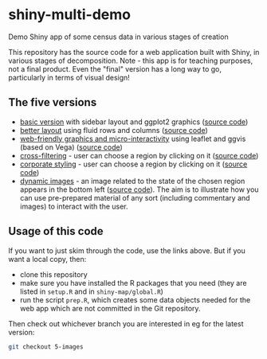 # shiny-multi-demo
Demo Shiny app of some census data in various stages of creation

This repository has the source code for a web application built with Shiny, in various stages of decomposition. Note - this app is for teaching purposes, not a final product. Even the "final" version has a long way to go, particularly in terms of visual design!

## The five versions

- [basic version](https://ellisp.shinyapps.io/shiny-map-0-basic/) with sidebar layout and ggplot2 graphics ([source code](https://github.com/ellisp/shiny-multi-demo/tree/0-basic/shiny-map))
- [better layout](https://ellisp.shinyapps.io/shiny-map-1-layout/) using fluid rows and columns ([source code](https://github.com/ellisp/shiny-multi-demo/tree/1-layout/shiny-map))
- [web-friendly graphics and micro-interactivity](https://ellisp.shinyapps.io/shiny-map-2-micro-int/) using leaflet and ggvis (based on Vega) ([source code](https://github.com/ellisp/shiny-multi-demo/tree/2-micro-int/shiny-map))
- [cross-filtering](https://ellisp.shinyapps.io/shiny-map-3-cross-filter/) - user can choose a region by clicking on it ([source code](https://github.com/ellisp/shiny-multi-demo/tree/3-cross-filter/shiny-map))
- [corporate styling](https://ellisp.shinyapps.io/shiny-map-4-styles/) - user can choose a region by clicking on it ([source code](https://github.com/ellisp/shiny-multi-demo/tree/4-styles/shiny-map))
- [dynamic images](https://ellisp.shinyapps.io/shiny-map-4-dynamic-pictures/) - an image related to the state of the chosen region appears in the bottom left ([source code](https://github.com/ellisp/shiny-multi-demo/tree/5-images/shiny-map)). The aim is to illustrate how you can use pre-prepared material of any sort (including commentary and images) to interact with the user.

## Usage of this code

If you want to just skim through the code, use the links above. But if you want a local copy, then:

- clone this repository 
- make sure you have installed the R packages that you need (they are listed in `setup.R` and in `shiny-map/global.R`) 
- run the script `prep.R`, which creates some data objects needed for the web app which are not committed in the Git repository.

Then check out whichever branch you are interested in eg for the latest version:

```bash
git checkout 5-images
```